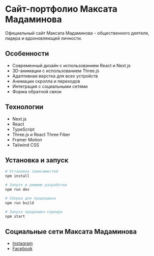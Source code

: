 # Сайт-портфолио Максата Мадаминова

Официальный сайт Максата Мадаминова - общественного деятеля, лидера и вдохновляющей личности.

## Особенности

- Современный дизайн с использованием React и Next.js
- 3D-анимации с использованием Three.js
- Адаптивная верстка для всех устройств
- Анимации скролла и переходов
- Интеграция с социальными сетями
- Форма обратной связи

## Технологии

- Next.js
- React
- TypeScript
- Three.js и React Three Fiber
- Framer Motion
- Tailwind CSS

## Установка и запуск

```bash
# Установка зависимостей
npm install

# Запуск в режиме разработки
npm run dev

# Сборка для продакшена
npm run build

# Запуск продакшен-сервера
npm start
```

## Социальные сети Максата Мадаминова

- [Instagram](https://www.instagram.com/max_madaminov/)
- [Facebook](https://www.facebook.com/Maksatali55)

